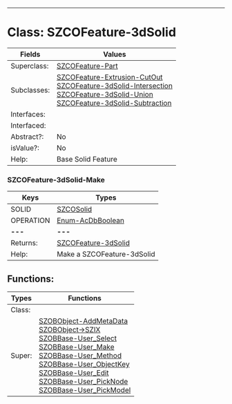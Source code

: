 ---------

# Class:	SZCOFeature-3dSolid

| Fields | Values |
| --------- | --------- |
| Superclass: | [SZCOFeature-Part](SZCOFeature-Part.html) |
| Subclasses: | [SZCOFeature-Extrusion-CutOut](SZCOFeature-Extrusion-CutOut.html) <br> [SZCOFeature-3dSolid-Intersection](SZCOFeature-3dSolid-Intersection.html) <br> [SZCOFeature-3dSolid-Union](SZCOFeature-3dSolid-Union.html) <br> [SZCOFeature-3dSolid-Subtraction](SZCOFeature-3dSolid-Subtraction.html) |
| Interfaces: |  |
| Interfaced: |  |
| Abstract?: | No |
| isValue?: | No |
| Help: | Base Solid Feature |

### SZCOFeature-3dSolid-Make

| Keys | Types |
| --------- | --------- |
| SOLID | [SZCOSolid](SZCOSolid.html) |
| OPERATION | [Enum-AcDbBoolean](Enum-AcDbBoolean.html) |
| **---** | **---** |
| Returns: | [SZCOFeature-3dSolid](SZCOFeature-3dSolid.html) |
| Help: | Make a SZCOFeature-3dSolid |


## Functions:

| Types | Functions |
| --------- | --------- |
| Class: |  |
| Super: | [SZOBObject-AddMetaData](SZOBObject.html) <br> [SZOBObject->SZIX](SZOBObject.html) <br> [SZOBBase-User_Select](SZOBBase.html) <br> [SZOBBase-User_Make](SZOBBase.html) <br> [SZOBBase-User_Method](SZOBBase.html) <br> [SZOBBase-User_ObjectKey](SZOBBase.html) <br> [SZOBBase-User_Edit](SZOBBase.html) <br> [SZOBBase-User_PickNode](SZOBBase.html) <br> [SZOBBase-User_PickModel](SZOBBase.html) |


